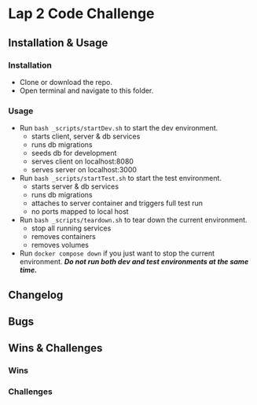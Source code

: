 
# Lap 2 Code Challenge

## Installation & Usage

### Installation

* Clone or download the repo.
* Open terminal and navigate to this folder.

### Usage

* Run `bash _scripts/startDev.sh` to start the dev environment.
  * starts client, server & db services
  * runs db migrations
  * seeds db for development
  * serves client on localhost:8080
  * serves server on localhost:3000
* Run `bash _scripts/startTest.sh` to start the test environment.
  * starts server & db services
  * runs db migrations
  * attaches to server container and triggers full test run
  * no ports mapped to local host
* Run `bash _scripts/teardown.sh` to tear down the current environment.
  * stop all running services
  * removes containers
  * removes volumes
* Run `docker compose down` if you just want to stop the current environment.
***Do not run both dev and test environments at the same time.***

## Changelog

## Bugs

## Wins & Challenges

### Wins

### Challenges
